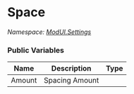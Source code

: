 # Space

*Namespace: [ModUI.Settings](API/ModUI/Settings.md)*

### Public Variables

| Name   | Description    | Type               |
| ------ | -------------- | ------------------ |
| Amount | Spacing Amount | <value v="float"/> |